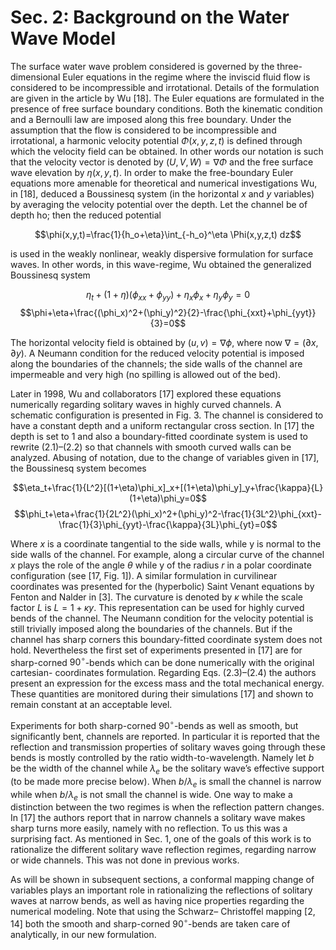 # Sec. 2: Background on the Water Wave Model

The surface water wave problem considered is governed by the three-dimensional Euler equations in the regime where the inviscid fluid flow is considered to be incompressible and irrotational. Details of the formulation are given in the article by Wu [18]. The Euler equations are formulated in the presence of free surface boundary conditions. Both the kinematic condition and a Bernoulli law are imposed along this free boundary. Under the assumption that the flow is considered to be incompressible and irrotational, a harmonic velocity potential $\Phi(x,y,z,t)$  is defined through which the velocity field can be obtained. In other words our notation is such that the velocity vector is denoted by $(U,V,W)=\nabla\Phi$ and the free surface wave elevation by $\eta(x,y,t)$. In order to make the free-boundary Euler equations more amenable for theoretical and numerical investigations Wu, in [18], deduced a Boussinesq system (in the horizontal $x$ and $y$ variables) by averaging the velocity potential over the depth. Let the channel be of depth ho; then the reduced potential

$$\phi(x,y,t)=\frac{1}{h_o+\eta}\int_{-h_o}^\eta \Phi(x,y,z,t) dz$$

is used in the weakly nonlinear, weakly dispersive formulation for surface waves. In other words, in this wave-regime, Wu obtained the generalized Boussinesq system

$$\eta_t+(1+\eta)(\phi_{xx}+\phi_{yy})+\eta_x\phi_x+\eta_y\phi_y=0$$
$$\phi+\eta+\frac{(\phi_x)^2+(\phi_y)^2}{2}-\frac{\phi_{xxt}+\phi_{yyt}}{3}=0$$

The horizontal velocity field is obtained by $(u,v) =\nabla\phi$, where now $\nabla = (\partial x, \partial y)$. A Neumann condition for the reduced velocity potential is imposed along the boundaries of the channels; the side walls of the channel are impermeable and very high (no spilling is allowed out of the bed).

Later in 1998, Wu and collaborators [17] explored these equations numerically regarding solitary waves in highly curved channels. A schematic configuration is presented in Fig. 3. The channel is considered to have a constant depth and a uniform rectangular cross section. In [17] the depth is set to 1 and also a boundary-fitted coordinate system is used to rewrite (2.1)–(2.2) so that channels with smooth curved walls can be analyzed. Abusing of notation, due to the change of variables given in [17], the Boussinesq system becomes

$$\eta_t+\frac{1}{L^2}[(1+\eta)\phi_x]_x+[(1+\eta)\phi_y]_y+\frac{\kappa}{L}(1+\eta)\phi_y=0$$
$$\phi_t+\eta+\frac{1}{2L^2}(\phi_x)^2+(\phi_y)^2-\frac{1}{3L^2}\phi_{xxt}-\frac{1}{3}\phi_{yyt}-\frac{\kappa}{3L}\phi_{yt}=0$$

Where $x$ is a coordinate tangential to the side walls, while y is normal to the side walls of the channel. For example, along a circular curve of the channel $x$ plays the role of the angle $\theta$ while y of the radius $r$ in a polar coordinate configuration (see [17, Fig. 1]). A similar formulation in curvilinear coordinates was presented for the (hyperbolic) Saint Venant equations by Fenton and Nalder in [3]. The curvature is denoted by $\kappa$ while the scale factor $L$ is $L=1+κy$. This representation can be used for highly curved bends of the channel. The Neumann condition for the velocity potential is still trivially imposed along the boundaries of the channels. But if the channel has sharp corners this boundary-fitted coordinate system does not hold. Nevertheless the first set of experiments presented in [17] are for sharp-corned $90^{\circ}$-bends which can be done numerically with the original cartesian- coordinates formulation. Regarding Eqs. (2.3)–(2.4) the authors present an expression for the excess mass and the total mechanical energy. These quantities are monitored during their simulations [17] and shown to remain constant at an acceptable level.

Experiments for both sharp-corned $90^{\circ}$-bends as well as smooth, but significantly bent, channels are reported. In particular it is reported that the reflection and transmission properties of solitary waves going through these bends is mostly controlled by the ratio width-to-wavelength. Namely let $b$ be the width of the channel while $\lambda_e$ be the solitary wave’s effective support (to be made more precise below). When $b/\lambda_e$ is small the channel is narrow while when $b/\lambda_e$ is not small the channel is wide. One way to make a distinction between the two regimes is when the reflection pattern changes. In [17] the authors report that in narrow channels a solitary wave makes sharp turns more easily, namely with no reflection. To us this was a surprising fact. As mentioned in Sec. 1, one of the goals of this work is to rationalize the different solitary wave reflection regimes, regarding narrow or wide channels. This was not done in previous works.

As will be shown in subsequent sections, a conformal mapping change of variables plays an important role in rationalizing the reflections of solitary waves at narrow bends, as well as having nice properties regarding the numerical modeling. Note that using the Schwarz– Christoffel mapping [2, 14] both the smooth and sharp-corned $90^{\circ}$-bends are taken care of analytically, in our new formulation.

